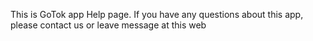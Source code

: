 This is GoTok app Help page. If you have any questions about this app, please contact us or leave message at this web
